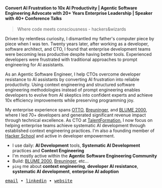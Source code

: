 #### Convert AI Frustration to 10x AI Productivity | Agentic Software Engineering Advocate with 20+ Years Enterprise Leadership | Speaker with 40+ Conference Talks

> Where code meets consciousness - hackers&wizards

Driven by relentless curiosity, I dismantled my father's computer piece by piece when I was ten. Twenty years later, after working as a developer, software architect, and CTO, I found that enterprise development teams were becoming less productive despite having better tools. Experienced developers were frustrated with traditional approaches to prompt engineering for AI assistants.

As an Agentic Software Engineer, I help CTOs overcome developer resistance to AI assistants by converting AI frustration into reliable productivity. Using context engineering and structured software engineering methodologies instead of prompt engineering enables developers to evolve from AI skeptics into confident experts and achieve 10x efficiency improvements while preserving programming joy.

My enterprise experience spans [OTTO](https://www.otto.de/), [Breuninger](https://www.breuninger.com/de/), and [BLUME 2000](https://www.blume2000.de/), where I led 70+ developers and generated significant revenue impact through technical excellence. As CTO at [TalentFormation](https://www.talentformation.com/), I now focus on helping enterprise teams achieve systematic AI development through established context engineering practices. I'm also a founding member of [Hacker School](https://hacker-school.de/) and active in developer empowerment.

- I use daily: **AI Development** tools, **Systematic AI Development** practices and **Context Engineering**
- I'm mostly active within the **Agentic Software Engineering Community**
- Build: [BLUME 2000](https://www.blume2000.de/), [Breuninger](https://www.breuninger.com/de/), etc…
- `ping` me about **context engineering**, **developer AI resistance**, **systematic AI development**, **enterprise AI adoption**

<p>
  <samp>
    <a href="mailto:benedikt@hackersandwizards.dev">email</a> •
    <a href="https://www.linkedin.com/in/benedikt-stemmildt/">linkedin</a> •
    <a href="https://hackersandwizards.dev">website</a>
  </samp>
</p>
